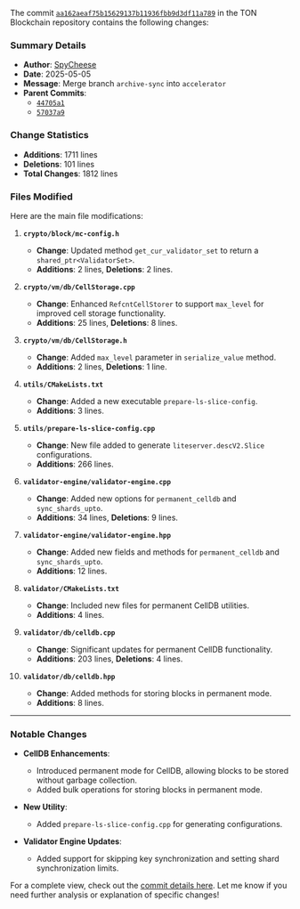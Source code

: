 The commit [`aa162aeaf75b15629137b11936fbb9d3df11a789`](https://github.com/ton-blockchain/ton/commit/aa162aeaf75b15629137b11936fbb9d3df11a789) in the TON Blockchain repository contains the following changes:

### Summary Details
- **Author**: [SpyCheese](https://github.com/SpyCheese)
- **Date**: 2025-05-05
- **Message**: Merge branch `archive-sync` into `accelerator`
- **Parent Commits**:
  - [`44705a1`](https://github.com/ton-blockchain/ton/commit/44705a1bcbb0b1e98ccf662e9ec6d6c778ebec3d)
  - [`57037a9`](https://github.com/ton-blockchain/ton/commit/57037a9f8cce0a397b501d149d9c0407e98f97b2)

### Change Statistics
- **Additions**: 1711 lines
- **Deletions**: 101 lines
- **Total Changes**: 1812 lines

### Files Modified
Here are the main file modifications:

1. **`crypto/block/mc-config.h`**
   - **Change**: Updated method `get_cur_validator_set` to return a `shared_ptr<ValidatorSet>`.
   - **Additions**: 2 lines, **Deletions**: 2 lines.

2. **`crypto/vm/db/CellStorage.cpp`**
   - **Change**: Enhanced `RefcntCellStorer` to support `max_level` for improved cell storage functionality.
   - **Additions**: 25 lines, **Deletions**: 8 lines.

3. **`crypto/vm/db/CellStorage.h`**
   - **Change**: Added `max_level` parameter in `serialize_value` method.
   - **Additions**: 2 lines, **Deletions**: 1 line.

4. **`utils/CMakeLists.txt`**
   - **Change**: Added a new executable `prepare-ls-slice-config`.
   - **Additions**: 3 lines.

5. **`utils/prepare-ls-slice-config.cpp`**
   - **Change**: New file added to generate `liteserver.descV2.Slice` configurations.
   - **Additions**: 266 lines.

6. **`validator-engine/validator-engine.cpp`**
   - **Change**: Added new options for `permanent_celldb` and `sync_shards_upto`.
   - **Additions**: 34 lines, **Deletions**: 9 lines.

7. **`validator-engine/validator-engine.hpp`**
   - **Change**: Added new fields and methods for `permanent_celldb` and `sync_shards_upto`.
   - **Additions**: 12 lines.

8. **`validator/CMakeLists.txt`**
   - **Change**: Included new files for permanent CellDB utilities.
   - **Additions**: 4 lines.

9. **`validator/db/celldb.cpp`**
   - **Change**: Significant updates for permanent CellDB functionality.
   - **Additions**: 203 lines, **Deletions**: 4 lines.

10. **`validator/db/celldb.hpp`**
    - **Change**: Added methods for storing blocks in permanent mode.
    - **Additions**: 8 lines.

---

### Notable Changes
- **CellDB Enhancements**:
  - Introduced permanent mode for CellDB, allowing blocks to be stored without garbage collection.
  - Added bulk operations for storing blocks in permanent mode.

- **New Utility**:
  - Added `prepare-ls-slice-config.cpp` for generating configurations.

- **Validator Engine Updates**:
  - Added support for skipping key synchronization and setting shard synchronization limits.

For a complete view, check out the [commit details here](https://github.com/ton-blockchain/ton/commit/aa162aeaf75b15629137b11936fbb9d3df11a789). Let me know if you need further analysis or explanation of specific changes!